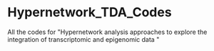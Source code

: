 # Hypernetwork_TDA_Codes
All the codes for "Hypernetwork analysis approaches to explore the integration of transcriptomic and epigenomic data "

